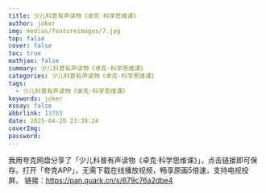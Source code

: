```yaml
---
title: 少儿科普有声读物《卓克·科学思维课》
author: joker
img: medias/featureimages/7.jpg
top: false
cover: false
toc: true
mathjax: false
summary: 少儿科普有声读物《卓克·科学思维课》
categories: 少儿科普有声读物《卓克·科学思维课》
tags:
  - 少儿科普有声读物《卓克·科学思维课》
keywords: joker
essay: false
abbrlink: 13755
date: 2025-04-20 23:39:24
coverImg:
password:
---
```


我用夸克网盘分享了「少儿科普有声读物《卓克·科学思维课》」，点击链接即可保存。打开「夸克APP」，无需下载在线播放视频，畅享原画5倍速，支持电视投屏。
链接：https://pan.quark.cn/s/679c76a2dbe4

